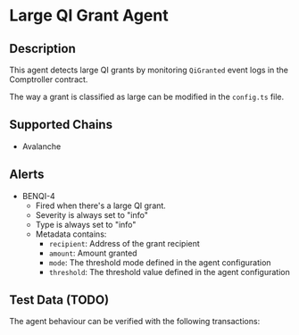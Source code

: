 # Large QI Grant Agent

## Description

This agent detects large QI grants by monitoring `QiGranted` event logs in the
Comptroller contract.

The way a grant is classified as large can be modified in the `config.ts` file.

## Supported Chains

- Avalanche

## Alerts

- BENQI-4
  - Fired when there's a large QI grant.
  - Severity is always set to "info"
  - Type is always set to "info"
  - Metadata contains:
    - `recipient`: Address of the grant recipient
    - `amount`: Amount granted
    - `mode`: The threshold mode defined in the agent configuration
    - `threshold`: The threshold value defined in the agent configuration

## Test Data (TODO)

The agent behaviour can be verified with the following transactions:
